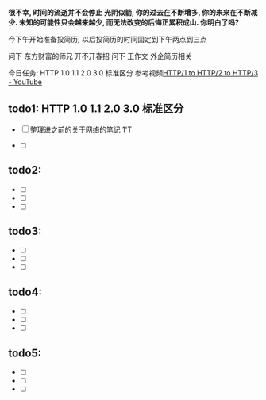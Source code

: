 **很不幸, 时间的流逝并不会停止
光阴似箭, 你的过去在不断增多, 你的未来在不断减少.
未知的可能性只会越来越少, 而无法改变的后悔正累积成山.
你明白了吗?**

今下午开始准备投简历;   以后投简历的时间固定到下午两点到三点

问下  东方财富的师兄  开不开春招
问下  王作文   外企简历相关

今日任务:   HTTP 1.0  1.1 2.0 3.0 标准区分 参考视频[HTTP/1 to HTTP/2 to HTTP/3 - YouTube](https://www.youtube.com/watch?v=a-sBfyiXysI&list=WL&index=2)
## todo1:  HTTP 1.0  1.1 2.0 3.0 标准区分

- [ ]  整理进之前的关于网络的笔记  1'T

- [ ] 

## todo2: 

- [ ] 

- [ ] 

- [ ] 

## todo3: 

- [ ] 

- [ ] 

- [ ] 

## todo4: 

- [ ] 

- [ ] 

- [ ] 

## todo5: 

- [ ] 

- [ ] 

- [ ] 


